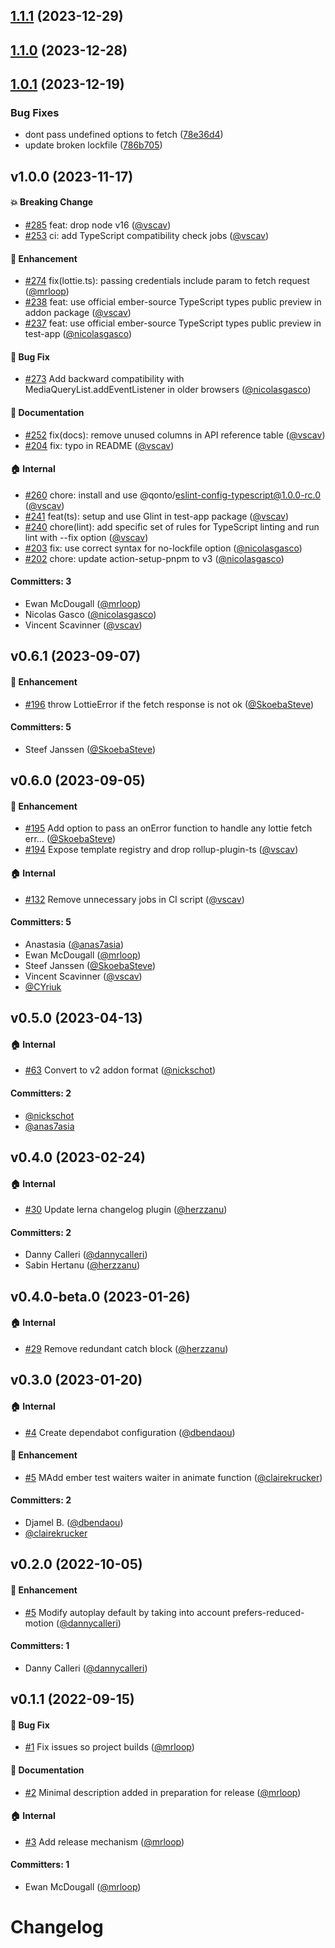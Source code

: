 

## [1.1.1](https://github.com/qonto/ember-lottie/compare/v1.1.0...v1.1.1) (2023-12-29)

## [1.1.0](https://github.com/qonto/ember-lottie/compare/v1.0.1...v1.1.0) (2023-12-28)

## [1.0.1](https://github.com/qonto/ember-lottie/compare/v1.0.0...v1.0.1) (2023-12-19)


### Bug Fixes

* dont pass undefined options to fetch ([78e36d4](https://github.com/qonto/ember-lottie/commit/78e36d44e152679c6a5d8d0974576995243eaf20))
* update broken lockfile ([786b705](https://github.com/qonto/ember-lottie/commit/786b7057320ef398566edf63933272a412ad907c))

## v1.0.0 (2023-11-17)

#### :boom: Breaking Change
* [#285](https://github.com/qonto/ember-lottie/pull/285) feat: drop node v16 ([@vscav](https://github.com/vscav))
* [#253](https://github.com/qonto/ember-lottie/pull/253) ci: add TypeScript compatibility check jobs ([@vscav](https://github.com/vscav))

#### :rocket: Enhancement
* [#274](https://github.com/qonto/ember-lottie/pull/274) fix(lottie.ts): passing credentials include param to fetch request ([@mrloop](https://github.com/mrloop))
* [#238](https://github.com/qonto/ember-lottie/pull/238) feat: use official ember-source TypeScript types public preview in addon package ([@vscav](https://github.com/vscav))
* [#237](https://github.com/qonto/ember-lottie/pull/237) feat: use official ember-source TypeScript types public preview in test-app ([@nicolasgasco](https://github.com/nicolasgasco))

#### :bug: Bug Fix
* [#273](https://github.com/qonto/ember-lottie/pull/273) Add backward compatibility with MediaQueryList.addEventListener in older browsers ([@nicolasgasco](https://github.com/nicolasgasco))

#### :memo: Documentation
* [#252](https://github.com/qonto/ember-lottie/pull/252) fix(docs): remove unused columns in API reference table ([@vscav](https://github.com/vscav))
* [#204](https://github.com/qonto/ember-lottie/pull/204) fix: typo in README ([@vscav](https://github.com/vscav))

#### :house: Internal
* [#260](https://github.com/qonto/ember-lottie/pull/260) chore: install and use @qonto/eslint-config-typescript@1.0.0-rc.0 ([@vscav](https://github.com/vscav))
* [#241](https://github.com/qonto/ember-lottie/pull/241) feat(ts): setup and use Glint in test-app package ([@vscav](https://github.com/vscav))
* [#240](https://github.com/qonto/ember-lottie/pull/240) chore(lint): add specific set of rules for TypeScript linting and run lint with --fix option ([@vscav](https://github.com/vscav))
* [#203](https://github.com/qonto/ember-lottie/pull/203) fix: use correct syntax for no-lockfile option ([@nicolasgasco](https://github.com/nicolasgasco))
* [#202](https://github.com/qonto/ember-lottie/pull/202) chore: update action-setup-pnpm to v3 ([@nicolasgasco](https://github.com/nicolasgasco))

#### Committers: 3
- Ewan McDougall ([@mrloop](https://github.com/mrloop))
- Nicolas Gasco ([@nicolasgasco](https://github.com/nicolasgasco))
- Vincent Scavinner ([@vscav](https://github.com/vscav))


## v0.6.1 (2023-09-07)

#### :rocket: Enhancement
* [#196](https://github.com/qonto/ember-lottie/pull/196) throw LottieError if the fetch response is not ok ([@SkoebaSteve](https://github.com/SkoebaSteve))

#### Committers: 5
- Steef Janssen ([@SkoebaSteve](https://github.com/SkoebaSteve))

## v0.6.0 (2023-09-05)

#### :rocket: Enhancement
* [#195](https://github.com/qonto/ember-lottie/pull/195) Add option to pass an onError function to handle any lottie fetch err… ([@SkoebaSteve](https://github.com/SkoebaSteve))
* [#194](https://github.com/qonto/ember-lottie/pull/194) Expose template registry and drop rollup-plugin-ts ([@vscav](https://github.com/vscav))

#### :house: Internal
* [#132](https://github.com/qonto/ember-lottie/pull/132) Remove unnecessary jobs in CI script ([@vscav](https://github.com/vscav))

#### Committers: 5
- Anastasia ([@anas7asia](https://github.com/anas7asia))
- Ewan McDougall ([@mrloop](https://github.com/mrloop))
- Steef Janssen ([@SkoebaSteve](https://github.com/SkoebaSteve))
- Vincent Scavinner ([@vscav](https://github.com/vscav))
- [@CYriuk](https://github.com/CYriuk)


## v0.5.0 (2023-04-13)

#### :house: Internal

- [#63](https://github.com/qonto/ember-lottie/pull/63) Convert to v2 addon format ([@nickschot](https://github.com/nickschot))

#### Committers: 2

- [@nickschot](https://github.com/nickschot)
- [@anas7asia](https://github.com/anas7asia)

## v0.4.0 (2023-02-24)

#### :house: Internal

- [#30](https://github.com/qonto/ember-lottie/pull/30) Update lerna changelog plugin ([@herzzanu](https://github.com/herzzanu))

#### Committers: 2

- Danny Calleri ([@dannycalleri](https://github.com/dannycalleri))
- Sabin Hertanu ([@herzzanu](https://github.com/herzzanu))

## v0.4.0-beta.0 (2023-01-26)

#### :house: Internal

- [#29](https://github.com/qonto/ember-lottie/pull/29) Remove redundant catch block ([@herzzanu](https://github.com/herzzanu))

## v0.3.0 (2023-01-20)

#### :house: Internal

- [#4](https://github.com/qonto/ember-lottie/pull/4) Create dependabot configuration ([@dbendaou](https://github.com/dbendaou))

#### :rocket: Enhancement

- [#5](https://github.com/qonto/ember-lottie/pull/21) MAdd ember test waiters waiter in animate function ([@clairekrucker](https://github.com/clairekrucker))

#### Committers: 2

- Djamel B. ([@dbendaou](https://github.com/dbendaou))
- [@clairekrucker](https://github.com/clairekrucker)

## v0.2.0 (2022-10-05)

#### :rocket: Enhancement

- [#5](https://github.com/qonto/ember-lottie/pull/5) Modify autoplay default by taking into account prefers-reduced-motion ([@dannycalleri](https://github.com/dannycalleri))

#### Committers: 1

- Danny Calleri ([@dannycalleri](https://github.com/dannycalleri))

## v0.1.1 (2022-09-15)

#### :bug: Bug Fix

- [#1](https://github.com/qonto/ember-lottie/pull/1) Fix issues so project builds ([@mrloop](https://github.com/mrloop))

#### :memo: Documentation

- [#2](https://github.com/qonto/ember-lottie/pull/2) Minimal description added in preparation for release ([@mrloop](https://github.com/mrloop))

#### :house: Internal

- [#3](https://github.com/qonto/ember-lottie/pull/3) Add release mechanism ([@mrloop](https://github.com/mrloop))

#### Committers: 1

- Ewan McDougall ([@mrloop](https://github.com/mrloop))

# Changelog
